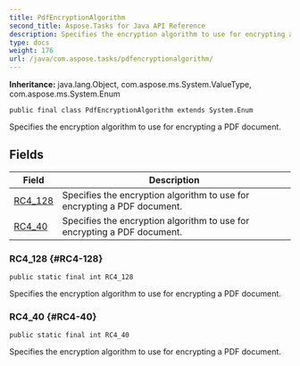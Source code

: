 ```yaml
---
title: PdfEncryptionAlgorithm
second_title: Aspose.Tasks for Java API Reference
description: Specifies the encryption algorithm to use for encrypting a PDF document.
type: docs
weight: 176
url: /java/com.aspose.tasks/pdfencryptionalgorithm/
---
```


**Inheritance:**
java.lang.Object, com.aspose.ms.System.ValueType, com.aspose.ms.System.Enum
```
public final class PdfEncryptionAlgorithm extends System.Enum
```

Specifies the encryption algorithm to use for encrypting a PDF document.
## Fields

| Field | Description |
| --- | --- |
| [RC4_128](#RC4-128) | Specifies the encryption algorithm to use for encrypting a PDF document. |
| [RC4_40](#RC4-40) | Specifies the encryption algorithm to use for encrypting a PDF document. |
### RC4_128 {#RC4-128}
```
public static final int RC4_128
```


Specifies the encryption algorithm to use for encrypting a PDF document.

### RC4_40 {#RC4-40}
```
public static final int RC4_40
```


Specifies the encryption algorithm to use for encrypting a PDF document.

